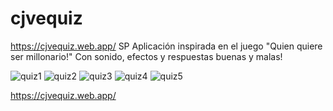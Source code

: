 # cjvequiz

https://cjvequiz.web.app/
SP
Aplicación inspirada en el juego "Quien quiere ser millonario!" Con sonido, efectos y respuestas buenas y malas!

![quiz1](https://user-images.githubusercontent.com/104727028/233497858-20814795-23ba-403b-a63d-fb0c3ee60139.PNG)
![quiz2](https://user-images.githubusercontent.com/104727028/192334379-05f44c59-1f7c-4c88-ac85-076e73b969b1.PNG)
![quiz3](https://user-images.githubusercontent.com/104727028/233621284-26f42ba1-53e2-4f17-a38b-85ef5a5044eb.PNG)
![quiz4](https://user-images.githubusercontent.com/104727028/233812174-bed8cbc6-e836-48b8-9189-58da6c8ff746.PNG)
![quiz5](https://user-images.githubusercontent.com/104727028/233841236-3fddcbee-1624-4713-aed4-1b538a2846fc.PNG)



https://cjvequiz.web.app/
